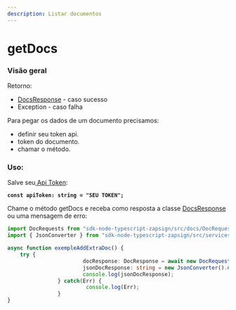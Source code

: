 ```yaml
---
description: Listar documentos
---
```


# getDocs

### Visão geral

Retorno:

* [DocsResponse](https://docs.zapsign.com.br/facilitadores/sdks/sdk-em-typescript/classes-usadas/response/docsresponse) - caso sucesso
* Exception - caso falha

Para pegar os dados de um documento precisamos:

* definir seu token api.
* token do documento.
* chamar o método.

### Uso:

Salve seu[ Api Token](https://docs.zapsign.com.br/):

<pre class="language-typescript"><code class="lang-typescript"><strong>const apiToken: string = "SEU TOKEN";
</strong></code></pre>



Chame o método getDocs e receba como resposta a classe [DocsResponse](https://docs.zapsign.com.br/facilitadores/sdks/sdk-em-typescript/classes-usadas/response/docsresponse) ou uma mensagem de erro:

```typescript
import DocRequests from "sdk-node-typescript-zapsign/src/docs/DocRequests";
import { JsonConverter } from "sdk-node-typescript-zapsign/src/services/JsonConverter";

async function exempleAddExtraDoc() {
    try {
                        docResponse: DocResponse = await new DocRequests(apiToken).getDocs();
                        jsonDocResponse: string = new JsonConverter().docsResponseToJson(docResponse);
                        console.log(jsonDocResponse);
                } catch(Err) {
                         console.log(Err);
                }
}
```
